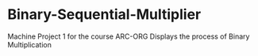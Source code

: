 # Binary-Sequential-Multiplier
Machine Project 1 for the course ARC-ORG
Displays the process of Binary Multiplication 
